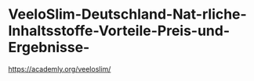 # VeeloSlim-Deutschland-Nat-rliche-Inhaltsstoffe-Vorteile-Preis-und-Ergebnisse-
https://academly.org/veeloslim/
